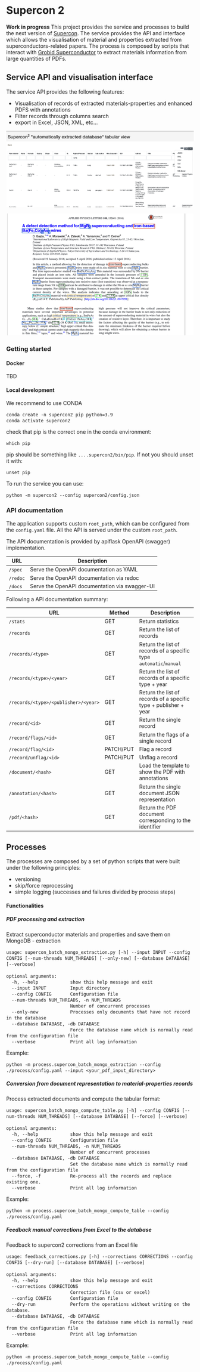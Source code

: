 # Supercon 2

**Work in progress**
This project provides the service and processes to build the next version of [Supercon](http://supecon.nims.go.jp). 
The service provides the API and interface which allows the visualisation of material and properties extracted from superconductors-related papers.
The process is composed by scripts that interact with [Grobid Superconductor](https://github.com/lfoppiano/grobid-superconductors) to extract materials information from large quantities of PDFs.

## Service API and visualisation interface

The service API provides the following features: 
 - Visualisation of records of extracted materials-properties and enhanced PDFS with annotations
 - Filter records through columns search
 - export in Excel, JSON, XML, etc...

![record-list.png](docs/images/record-list.png)

![pdf-view.png](docs/images/pdf-view.png)

### Getting started

#### Docker
TBD 

#### Local development

We recommend to use CONDA

```
conda create -n supercon2 pip python=3.9
conda activate supercon2
```

check that pip is the correct one in the conda environment:

```
which pip
```

pip should be something like `....supercon2/bin/pip`. If not you should unset it with: 

```
unset pip
```

To run the service you can use: 

```
python -m supercon2 --config supercon2/config.json
```

### API documentation

The application supports custom `root_path`, which can be configured from the `config.yaml` file. All the API is served under the custom `root_path`. 

The API documentation is provided by apiflask OpenAPI (swagger) implementation. 

| URL       | Description                                    |
|-----------|------------------------------------------------|
| `/spec`   | Serve the OpenAPI documentation as YAML        |
 | `/redoc`  | Serve the OpenAPI documentation via redoc      |
 | `/docs`   | Serve the OpenAPI documentation via swagger-UI |


Following a API documentation summary:

| URL                                  | Method    | Description                                                        |
|--------------------------------------|-----------|--------------------------------------------------------------------|
| `/stats`                             | GET       | Return statistics                                                  |
 | `/records`                           | GET       | Return the list of records                                         |
 | `/records/<type>`                    | GET       | Return the list of records of a specific type `automatic`/`manual` |
 | `/records/<type>/<year>`             | GET       | Return the list of records of a specific type + year               |
 | `/records/<type>/<publisher>/<year>` | GET       | Return the list of records of a specific type + publisher + year   |
| `/record/<id>`                       | GET       | Return the single record                                           |  
| `/record/flags/<id>`                 | GET       | Return the flags of a single record                                | 
| `/record/flag/<id>`                  | PATCH/PUT | Flag a record                                                      |  
| `/record/unflag/<id>`                | PATCH/PUT | Unflag  a record                                                   |   
| `/document/<hash>`                   | GET       | Load the template to show the PDF with annotations                 |
| `/annotation/<hash>`                 | GET       | Return the single document JSON representation                     |
| `/pdf/<hash>`                        | GET       | Return the PDF document corresponding to the identifier            |

## Processes

The processes are composed by a set of python scripts that were built under the following principles: 
 - versioning
 - skip/force reprocessing
 - simple logging (successes and failures divided by process steps)

#### Functionalities

##### PDF processing and extraction 

Extract superconductor materials and properties and save them on MongoDB - extraction

```
usage: supercon_batch_mongo_extraction.py [-h] --input INPUT --config CONFIG [--num-threads NUM_THREADS] [--only-new] [--database DATABASE] [--verbose]

optional arguments:
  -h, --help            show this help message and exit
  --input INPUT         Input directory
  --config CONFIG       Configuration file
  --num-threads NUM_THREADS, -n NUM_THREADS
                        Number of concurrent processes
  --only-new            Processes only documents that have not record in the database
  --database DATABASE, -db DATABASE
                        Force the database name which is normally read from the configuration file
  --verbose             Print all log information
```

Example: 
```
python -m process.supercon_batch_mongo_extraction --config ./process/config.yaml --input <your_pdf_input_directory>
```


##### Conversion from document representation to material-properties records

Process extracted documents and compute the tabular format: 

```
usage: supercon_batch_mongo_compute_table.py [-h] --config CONFIG [--num-threads NUM_THREADS] [--database DATABASE] [--force] [--verbose]

optional arguments:
  -h, --help            show this help message and exit
  --config CONFIG       Configuration file
  --num-threads NUM_THREADS, -n NUM_THREADS
                        Number of concurrent processes
  --database DATABASE, -db DATABASE
                        Set the database name which is normally read from the configuration file
  --force, -f           Re-process all the records and replace existing one.
  --verbose             Print all log information

```
Example: 
```
python -m process.supercon_batch_mongo_compute_table --config ./process/config.yaml
```

##### Feedback manual corrections from Excel to the database 

Feedback to supercon2 corrections from an Excel file


```
usage: feedback_corrections.py [-h] --corrections CORRECTIONS --config CONFIG [--dry-run] [--database DATABASE] [--verbose]

optional arguments:
  -h, --help            show this help message and exit
  --corrections CORRECTIONS
                        Correction file (csv or excel)
  --config CONFIG       Configuration file
  --dry-run             Perform the operations without writing on the database.
  --database DATABASE, -db DATABASE
                        Force the database name which is normally read from the configuration file
  --verbose             Print all log information

```
Example: 
```
python -m process.supercon_batch_mongo_compute_table --config ./process/config.yaml
```
